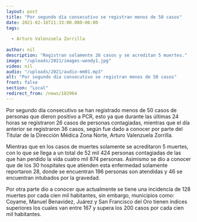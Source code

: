 ```yaml
---
layout: post
title: "Por segundo día consecutivo se registran menos de 50 casos"
date: 2021-02-16T21:33:00.000-06:00
tags:
  
  - Arturo Valenzuela Zorrilla
  
author: nil
description: "Registran solamente 26 casos y se acreditan 5 muertes."
image: "/uploads/2021/images-wendy1.jpg"
video: nil
audio: "/uploads/2021/audio-mm01.mp3"
alt: "Por segundo día consecutivo se registran menos de 50 casos"
front: false
section: "Local"
redirect_from: /news/182964
---
```


Por segundo día consecutivo se han registrado menos de 50 casos de personas que dieron positivo a PCR, esto ya que durante las últimas 24 horas se registraron 26 casos de personas contagiadas, mientras que el día anterior se registraron 36 casos, según fue dado a conocer por parte del Titular de la Dirección Médica Zona Norte, Arturo Valenzuela Zorrilla.

Mientras que en los casos de muertes solamente se acreditaron 5 muertes, con lo que se llega a un total de 52 mil 424 personas contagiadas de las que han perdido la vida cuatro mil 874 personas. Asimismo se dio a conocer que de los 30 hospitales que atienden esta enfermedad solamente reportaron 28, donde se encuentran 196 personas son atendidas y 46 se encuentran intubados por la gravedad.

Por otra parte dio a conocer que actualmente se tiene una incidencia de 128 muertes por cada cien mil habitantes, sin embargo, municipios como: Coyame, Manuel Benavidez, Juárez y San Francisco del Oro tienen índices superiores los cuales van entre 167 y supera los 200 casos por cada cien mil habitantes.
